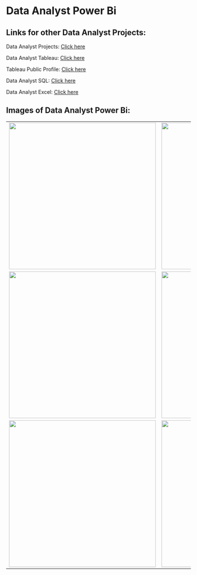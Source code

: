 <h1>Data Analyst Power Bi</h1>

<h2>Links for other Data Analyst Projects:</h2>

<p>Data Analyst Projects: <a href="https://github.com/JAM5BOCsAdi/Data_Analyst_Projects">Click here</a></p>
<p>Data Analyst Tableau: <a href="https://github.com/JAM5BOCsAdi/Data_Analyst_Tableau">Click here</a></p>
<p>Tableau Public Profile: <a href="https://public.tableau.com/app/profile/adam.horvath6040/vizzes">Click here</a></p>
<p>Data Analyst SQL: <a href="https://github.com/JAM5BOCsAdi/Data_Analyst_SQL">Click here</a></p>
<p>Data Analyst Excel: <a href="https://github.com/JAM5BOCsAdi/Data_Analyst_Excel">Click here</a></p>

<h2>Images of Data Analyst Power Bi:</h2>

<!--
<p>This is the Tableau Public Profile, where you can see all the projects, that i am doing or did before:</p>

<p>Tableau Public Profile: <a href="https://public.tableau.com/app/profile/adam.horvath6040/vizzes">Click here</a></p>

<p>I am continuously learning new things to be better.</p>

![2024-02-25 14_33_08-Final_Project](https://github.com/JAM5BOCsAdi/Data_Analyst_Power_Bi/assets/90914431/ac952cd6-688a-48ed-987b-88cd3a5d9dd9)
![2024-02-25 14_35_02-Apocalypse_Visualization](https://github.com/JAM5BOCsAdi/Data_Analyst_Power_Bi/assets/90914431/60063cb5-5bde-4ca1-b265-6bf2e8638890)


-->

| | |
|:-------------------------:|:-------------------------:|
|<img height="400 px" src="https://github.com/JAM5BOCsAdi/Data_Analyst_Power_Bi/assets/90914431/ac952cd6-688a-48ed-987b-88cd3a5d9dd9"> | <img height="400 px" src="https://github.com/JAM5BOCsAdi/Data_Analyst_Power_Bi/assets/90914431/60063cb5-5bde-4ca1-b265-6bf2e8638890"> |
|<img height="400 px" src=""> | <img height="400 px" src=""> |
|<img height="400 px" src=""> | <img height="400 px" src=""> |

<!--
| | | | |
|:-------------------------:|:-------------------------:|:-------------------------:|:-------------------------:|
|<img height="400 px" src=""> | <img height="400 px" src=""> | <img height="400 px" src=""> | <img height="400 px" src=""> | 
|<img height="400 px" src=""> | <img height="400 px" src=""> | <img height="400 px" src=""> | <img height="400 px" src=""> |
|<img height="400 px" src=""> | <img height="400 px" src=""> | <img height="400 px" src=""> | <img height="400 px" src=""> |
-->

<!--
| | |
|:-------------------------:|:-------------------------:|
|<img height="400 px" src=""> | <img height="400 px" src=""> |
|<img height="400 px" src=""> | <img height="400 px" src=""> |
|<img height="400 px" src=""> | <img height="400 px" src=""> |
-->

